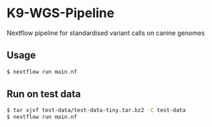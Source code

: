 # K9-WGS-Pipeline

Nextflow pipeline for standardised variant calls on canine genomes

## Usage

```bash
$ nextflow run main.nf
```

## Run on test data

```bash
$ tar xjvf test-data/test-data-tiny.tar.bz2 -C test-data
$ nextflow run main.nf
```
